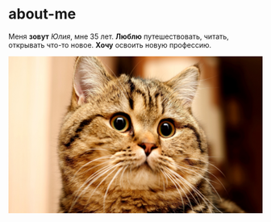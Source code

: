 # about-me

Меня **зовут** _Юлия_, мне 35 лет. **Люблю** путешествовать, читать, открывать что-то новое. **Хочу** освоить новую профессию.

![cat](https://github.com/Julllka/about-me/blob/main/2018Animals___Cats_Large_gray_cat_with_a_surprised_look_123712_.jpg)
